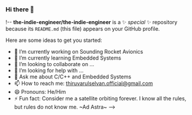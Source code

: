 ### Hi there 👋

!--
**the-indie-engineer/the-indie-engineer** is a ✨ _special_ ✨ repository because its `README.md` (this file) appears on your GitHub profile.

Here are some ideas to get you started:

- 🔭 I’m currently working on Sounding Rocket Avionics
- 🌱 I’m currently learning Embedded Systems
- 👯 I’m looking to collaborate on ...
- 🤔 I’m looking for help with ...
- 💬 Ask me about C/C++ and Embedded Systems
- 📫 How to reach me: thiruvarulselvan.official@gmail.com
- 😄 Pronouns: He/Him
- ⚡ Fun fact: Consider me a satellite orbiting forever. I know all the rules, but rules do not know me. ~Ad Astra~
-->
